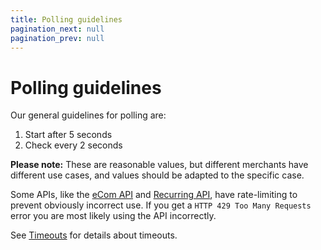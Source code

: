 ```yaml
---
title: Polling guidelines
pagination_next: null
pagination_prev: null
---
```


# Polling guidelines

Our general guidelines for polling are:

1. Start after 5 seconds
2. Check every 2 seconds

**Please note:** These are reasonable values, but different merchants have
different use cases, and values should be adapted to the specific case.

Some APIs, like the
[eCom API](https://developer.vippsmobilepay.com/docs/APIs/ecom-api/vipps-ecom-api#rate-limiting)
and
[Recurring API](https://developer.vippsmobilepay.com/docs/APIs/recurring-api/recurring-api-guide#rate-limiting),
have rate-limiting to prevent obviously incorrect use.
If you get a `HTTP 429 Too Many Requests` error you are most likely using the API
incorrectly.

See [Timeouts](./timeouts.md) for details about timeouts.
